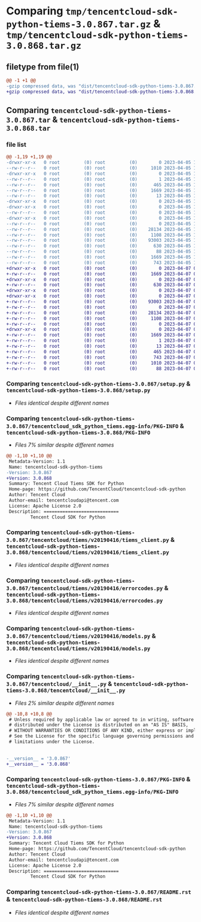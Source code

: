 # Comparing `tmp/tencentcloud-sdk-python-tiems-3.0.867.tar.gz` & `tmp/tencentcloud-sdk-python-tiems-3.0.868.tar.gz`

## filetype from file(1)

```diff
@@ -1 +1 @@
-gzip compressed data, was "dist/tencentcloud-sdk-python-tiems-3.0.867.tar", last modified: Wed Apr  5 16:54:53 2023, max compression
+gzip compressed data, was "dist/tencentcloud-sdk-python-tiems-3.0.868.tar", last modified: Fri Apr  7 01:02:53 2023, max compression
```

## Comparing `tencentcloud-sdk-python-tiems-3.0.867.tar` & `tencentcloud-sdk-python-tiems-3.0.868.tar`

### file list

```diff
@@ -1,19 +1,19 @@
-drwxr-xr-x   0 root         (0) root         (0)        0 2023-04-05 16:54:53.000000 tencentcloud-sdk-python-tiems-3.0.867/
--rw-r--r--   0 root         (0) root         (0)     1010 2023-04-05 16:54:53.000000 tencentcloud-sdk-python-tiems-3.0.867/setup.py
-drwxr-xr-x   0 root         (0) root         (0)        0 2023-04-05 16:54:53.000000 tencentcloud-sdk-python-tiems-3.0.867/tencentcloud_sdk_python_tiems.egg-info/
--rw-r--r--   0 root         (0) root         (0)        1 2023-04-05 16:54:53.000000 tencentcloud-sdk-python-tiems-3.0.867/tencentcloud_sdk_python_tiems.egg-info/dependency_links.txt
--rw-r--r--   0 root         (0) root         (0)      465 2023-04-05 16:54:53.000000 tencentcloud-sdk-python-tiems-3.0.867/tencentcloud_sdk_python_tiems.egg-info/SOURCES.txt
--rw-r--r--   0 root         (0) root         (0)     1669 2023-04-05 16:54:53.000000 tencentcloud-sdk-python-tiems-3.0.867/tencentcloud_sdk_python_tiems.egg-info/PKG-INFO
--rw-r--r--   0 root         (0) root         (0)       13 2023-04-05 16:54:53.000000 tencentcloud-sdk-python-tiems-3.0.867/tencentcloud_sdk_python_tiems.egg-info/top_level.txt
-drwxr-xr-x   0 root         (0) root         (0)        0 2023-04-05 16:54:53.000000 tencentcloud-sdk-python-tiems-3.0.867/tencentcloud/
-drwxr-xr-x   0 root         (0) root         (0)        0 2023-04-05 16:54:53.000000 tencentcloud-sdk-python-tiems-3.0.867/tencentcloud/tiems/
--rw-r--r--   0 root         (0) root         (0)        0 2023-04-05 16:54:53.000000 tencentcloud-sdk-python-tiems-3.0.867/tencentcloud/tiems/__init__.py
-drwxr-xr-x   0 root         (0) root         (0)        0 2023-04-05 16:54:53.000000 tencentcloud-sdk-python-tiems-3.0.867/tencentcloud/tiems/v20190416/
--rw-r--r--   0 root         (0) root         (0)        0 2023-04-05 16:54:53.000000 tencentcloud-sdk-python-tiems-3.0.867/tencentcloud/tiems/v20190416/__init__.py
--rw-r--r--   0 root         (0) root         (0)    28134 2023-04-05 16:54:53.000000 tencentcloud-sdk-python-tiems-3.0.867/tencentcloud/tiems/v20190416/tiems_client.py
--rw-r--r--   0 root         (0) root         (0)     1108 2023-04-05 16:54:53.000000 tencentcloud-sdk-python-tiems-3.0.867/tencentcloud/tiems/v20190416/errorcodes.py
--rw-r--r--   0 root         (0) root         (0)    93003 2023-04-05 16:54:53.000000 tencentcloud-sdk-python-tiems-3.0.867/tencentcloud/tiems/v20190416/models.py
--rw-r--r--   0 root         (0) root         (0)      630 2023-04-05 16:54:53.000000 tencentcloud-sdk-python-tiems-3.0.867/tencentcloud/__init__.py
--rw-r--r--   0 root         (0) root         (0)       88 2023-04-05 16:54:53.000000 tencentcloud-sdk-python-tiems-3.0.867/setup.cfg
--rw-r--r--   0 root         (0) root         (0)     1669 2023-04-05 16:54:53.000000 tencentcloud-sdk-python-tiems-3.0.867/PKG-INFO
--rw-r--r--   0 root         (0) root         (0)      743 2023-04-05 16:54:53.000000 tencentcloud-sdk-python-tiems-3.0.867/README.rst
+drwxr-xr-x   0 root         (0) root         (0)        0 2023-04-07 01:02:53.000000 tencentcloud-sdk-python-tiems-3.0.868/
+-rw-r--r--   0 root         (0) root         (0)     1669 2023-04-07 01:02:53.000000 tencentcloud-sdk-python-tiems-3.0.868/PKG-INFO
+drwxr-xr-x   0 root         (0) root         (0)        0 2023-04-07 01:02:53.000000 tencentcloud-sdk-python-tiems-3.0.868/tencentcloud/
+-rw-r--r--   0 root         (0) root         (0)      630 2023-04-07 01:02:53.000000 tencentcloud-sdk-python-tiems-3.0.868/tencentcloud/__init__.py
+drwxr-xr-x   0 root         (0) root         (0)        0 2023-04-07 01:02:53.000000 tencentcloud-sdk-python-tiems-3.0.868/tencentcloud/tiems/
+drwxr-xr-x   0 root         (0) root         (0)        0 2023-04-07 01:02:53.000000 tencentcloud-sdk-python-tiems-3.0.868/tencentcloud/tiems/v20190416/
+-rw-r--r--   0 root         (0) root         (0)    93003 2023-04-07 01:02:53.000000 tencentcloud-sdk-python-tiems-3.0.868/tencentcloud/tiems/v20190416/models.py
+-rw-r--r--   0 root         (0) root         (0)        0 2023-04-07 01:02:53.000000 tencentcloud-sdk-python-tiems-3.0.868/tencentcloud/tiems/v20190416/__init__.py
+-rw-r--r--   0 root         (0) root         (0)    28134 2023-04-07 01:02:53.000000 tencentcloud-sdk-python-tiems-3.0.868/tencentcloud/tiems/v20190416/tiems_client.py
+-rw-r--r--   0 root         (0) root         (0)     1108 2023-04-07 01:02:53.000000 tencentcloud-sdk-python-tiems-3.0.868/tencentcloud/tiems/v20190416/errorcodes.py
+-rw-r--r--   0 root         (0) root         (0)        0 2023-04-07 01:02:53.000000 tencentcloud-sdk-python-tiems-3.0.868/tencentcloud/tiems/__init__.py
+drwxr-xr-x   0 root         (0) root         (0)        0 2023-04-07 01:02:53.000000 tencentcloud-sdk-python-tiems-3.0.868/tencentcloud_sdk_python_tiems.egg-info/
+-rw-r--r--   0 root         (0) root         (0)     1669 2023-04-07 01:02:53.000000 tencentcloud-sdk-python-tiems-3.0.868/tencentcloud_sdk_python_tiems.egg-info/PKG-INFO
+-rw-r--r--   0 root         (0) root         (0)        1 2023-04-07 01:02:53.000000 tencentcloud-sdk-python-tiems-3.0.868/tencentcloud_sdk_python_tiems.egg-info/dependency_links.txt
+-rw-r--r--   0 root         (0) root         (0)       13 2023-04-07 01:02:53.000000 tencentcloud-sdk-python-tiems-3.0.868/tencentcloud_sdk_python_tiems.egg-info/top_level.txt
+-rw-r--r--   0 root         (0) root         (0)      465 2023-04-07 01:02:53.000000 tencentcloud-sdk-python-tiems-3.0.868/tencentcloud_sdk_python_tiems.egg-info/SOURCES.txt
+-rw-r--r--   0 root         (0) root         (0)      743 2023-04-07 01:02:53.000000 tencentcloud-sdk-python-tiems-3.0.868/README.rst
+-rw-r--r--   0 root         (0) root         (0)     1010 2023-04-07 01:02:53.000000 tencentcloud-sdk-python-tiems-3.0.868/setup.py
+-rw-r--r--   0 root         (0) root         (0)       88 2023-04-07 01:02:53.000000 tencentcloud-sdk-python-tiems-3.0.868/setup.cfg
```

### Comparing `tencentcloud-sdk-python-tiems-3.0.867/setup.py` & `tencentcloud-sdk-python-tiems-3.0.868/setup.py`

 * *Files identical despite different names*

### Comparing `tencentcloud-sdk-python-tiems-3.0.867/tencentcloud_sdk_python_tiems.egg-info/PKG-INFO` & `tencentcloud-sdk-python-tiems-3.0.868/PKG-INFO`

 * *Files 7% similar despite different names*

```diff
@@ -1,10 +1,10 @@
 Metadata-Version: 1.1
 Name: tencentcloud-sdk-python-tiems
-Version: 3.0.867
+Version: 3.0.868
 Summary: Tencent Cloud Tiems SDK for Python
 Home-page: https://github.com/TencentCloud/tencentcloud-sdk-python
 Author: Tencent Cloud
 Author-email: tencentcloudapi@tencent.com
 License: Apache License 2.0
 Description: ============================
         Tencent Cloud SDK for Python
```

### Comparing `tencentcloud-sdk-python-tiems-3.0.867/tencentcloud/tiems/v20190416/tiems_client.py` & `tencentcloud-sdk-python-tiems-3.0.868/tencentcloud/tiems/v20190416/tiems_client.py`

 * *Files identical despite different names*

### Comparing `tencentcloud-sdk-python-tiems-3.0.867/tencentcloud/tiems/v20190416/errorcodes.py` & `tencentcloud-sdk-python-tiems-3.0.868/tencentcloud/tiems/v20190416/errorcodes.py`

 * *Files identical despite different names*

### Comparing `tencentcloud-sdk-python-tiems-3.0.867/tencentcloud/tiems/v20190416/models.py` & `tencentcloud-sdk-python-tiems-3.0.868/tencentcloud/tiems/v20190416/models.py`

 * *Files identical despite different names*

### Comparing `tencentcloud-sdk-python-tiems-3.0.867/tencentcloud/__init__.py` & `tencentcloud-sdk-python-tiems-3.0.868/tencentcloud/__init__.py`

 * *Files 2% similar despite different names*

```diff
@@ -10,8 +10,8 @@
 # Unless required by applicable law or agreed to in writing, software
 # distributed under the License is distributed on an "AS IS" BASIS,
 # WITHOUT WARRANTIES OR CONDITIONS OF ANY KIND, either express or implied.
 # See the License for the specific language governing permissions and
 # limitations under the License.
 
 
-__version__ = '3.0.867'
+__version__ = '3.0.868'
```

### Comparing `tencentcloud-sdk-python-tiems-3.0.867/PKG-INFO` & `tencentcloud-sdk-python-tiems-3.0.868/tencentcloud_sdk_python_tiems.egg-info/PKG-INFO`

 * *Files 7% similar despite different names*

```diff
@@ -1,10 +1,10 @@
 Metadata-Version: 1.1
 Name: tencentcloud-sdk-python-tiems
-Version: 3.0.867
+Version: 3.0.868
 Summary: Tencent Cloud Tiems SDK for Python
 Home-page: https://github.com/TencentCloud/tencentcloud-sdk-python
 Author: Tencent Cloud
 Author-email: tencentcloudapi@tencent.com
 License: Apache License 2.0
 Description: ============================
         Tencent Cloud SDK for Python
```

### Comparing `tencentcloud-sdk-python-tiems-3.0.867/README.rst` & `tencentcloud-sdk-python-tiems-3.0.868/README.rst`

 * *Files identical despite different names*

